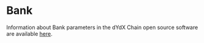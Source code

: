 # Bank

Information about Bank parameters in the dYdX Chain open source software are available [here](https://dydx.exchange/blog/v4-rewards-and-parameters).&#x20;
